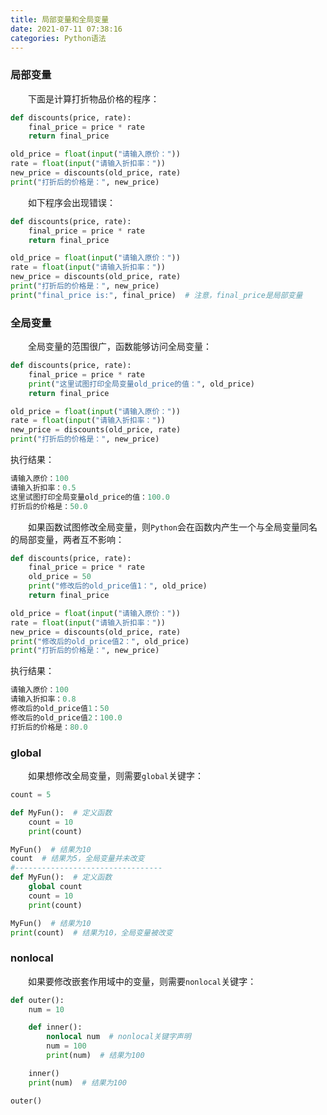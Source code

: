 ```yaml
---
title: 局部变量和全局变量
date: 2021-07-11 07:38:16
categories: Python语法
---
```

### 局部变量

&emsp;&emsp;下面是计算打折物品价格的程序：<!--more-->

``` python
def discounts(price, rate):
    final_price = price * rate
    return final_price

old_price = float(input("请输入原价："))
rate = float(input("请输入折扣率："))
new_price = discounts(old_price, rate)
print("打折后的价格是：", new_price)
```

&emsp;&emsp;如下程序会出现错误：

``` python
def discounts(price, rate):
    final_price = price * rate
    return final_price

old_price = float(input("请输入原价："))
rate = float(input("请输入折扣率："))
new_price = discounts(old_price, rate)
print("打折后的价格是：", new_price)
print("final_price is:", final_price)  # 注意，final_price是局部变量
```

### 全局变量

&emsp;&emsp;全局变量的范围很广，函数能够访问全局变量：

``` python
def discounts(price, rate):
    final_price = price * rate
    print("这里试图打印全局变量old_price的值：", old_price)
    return final_price

old_price = float(input("请输入原价："))
rate = float(input("请输入折扣率："))
new_price = discounts(old_price, rate)
print("打折后的价格是：", new_price)
```

执行结果：

``` python
请输入原价：100
请输入折扣率：0.5
这里试图打印全局变量old_price的值：100.0
打折后的价格是：50.0
```

&emsp;&emsp;如果函数试图修改全局变量，则`Python`会在函数内产生一个与全局变量同名的局部变量，两者互不影响：

``` python
def discounts(price, rate):
    final_price = price * rate
    old_price = 50
    print("修改后的old_price值1：", old_price)
    return final_price

old_price = float(input("请输入原价："))
rate = float(input("请输入折扣率："))
new_price = discounts(old_price, rate)
print("修改后的old_price值2：", old_price)
print("打折后的价格是：", new_price)
```

执行结果：

``` python
请输入原价：100
请输入折扣率：0.8
修改后的old_price值1：50
修改后的old_price值2：100.0
打折后的价格是：80.0
```

### global

&emsp;&emsp;如果想修改全局变量，则需要`global`关键字：

``` python
count = 5

def MyFun():  # 定义函数
    count = 10
    print(count)

MyFun()  # 结果为10
count  # 结果为5，全局变量并未改变
#---------------------------------
def MyFun():  # 定义函数
    global count
    count = 10
    print(count)

MyFun()  # 结果为10
print(count)  # 结果为10，全局变量被改变
```

### nonlocal

&emsp;&emsp;如果要修改嵌套作用域中的变量，则需要`nonlocal`关键字：

``` python
def outer():
    num = 10

    def inner():
        nonlocal num  # nonlocal关键字声明
        num = 100
        print(num)  # 结果为100

    inner()
    print(num)  # 结果为100

outer()
```